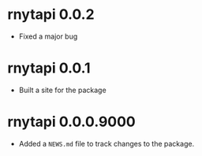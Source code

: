# rnytapi 0.0.2 

* Fixed a major bug 

# rnytapi 0.0.1 

* Built a site for the package 

# rnytapi 0.0.0.9000

* Added a `NEWS.md` file to track changes to the package.

